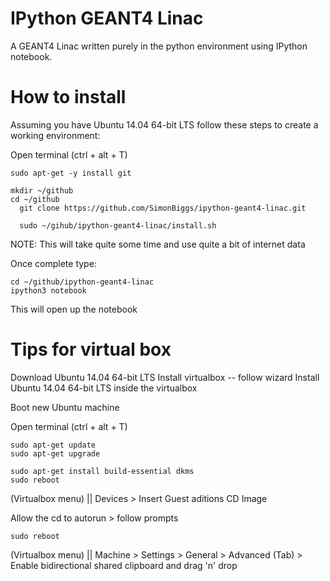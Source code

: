 IPython GEANT4 Linac
====================

A GEANT4 Linac written purely in the python environment using IPython notebook.




How to install
==============

Assuming you have Ubuntu 14.04 64-bit LTS follow these steps to create a working environment:

Open terminal (ctrl + alt + T)

    sudo apt-get -y install git
    
    mkdir ~/github
    cd ~/github
	  git clone https://github.com/SimonBiggs/ipython-geant4-linac.git
	  
	  sudo ~/gihub/ipython-geant4-linac/install.sh

NOTE: This will take quite some time and use quite a bit of internet data

Once complete type:

    cd ~/github/ipython-geant4-linac
    ipython3 notebook
    
This will open up the notebook


Tips for virtual box
====================
Download Ubuntu 14.04 64-bit LTS
Install virtualbox -- follow wizard
Install Ubuntu 14.04 64-bit LTS inside the virtualbox


Boot new Ubuntu machine

Open terminal (ctrl + alt + T)

    sudo apt-get update
    sudo apt-get upgrade

    sudo apt-get install build-essential dkms
    sudo reboot

(Virtualbox menu) || Devices > Insert Guest aditions CD Image

Allow the cd to autorun > follow prompts

    sudo reboot

(Virtualbox menu) || Machine > Settings > General > Advanced (Tab) > Enable bidirectional shared clipboard and drag 'n' drop
